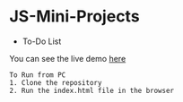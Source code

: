 # JS-Mini-Projects
- To-Do List

You can see the live demo [here](https://htmlpreview.github.io/?https://github.com/hemang11/JS-Mini-Projects/blob/master/To-Do/index.html)
```javascipt
To Run from PC
1. Clone the repository
2. Run the index.html file in the browser
```
